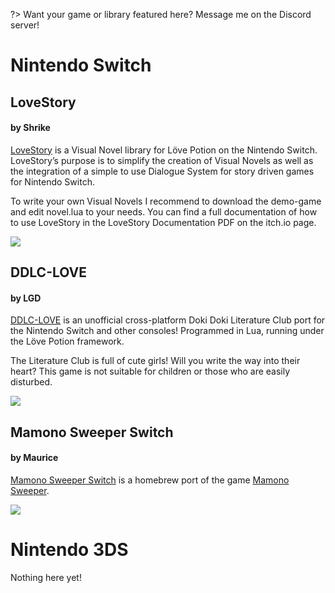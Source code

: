 ?> Want your game or library featured here? Message me on the Discord server!

# Nintendo Switch

## LoveStory
#### by **Shrike**

[LoveStory](https://shrikey.itch.io/lovestory) is a Visual Novel library for Löve Potion on the Nintendo Switch. LoveStory’s purpose is to simplify the creation of Visual Novels as well as the integration of a simple to use Dialogue System for story driven games for Nintendo Switch. 

To write your own Visual Novels I recommend to download the demo-game and edit novel.lua to your needs. You can find a full documentation of how to use LoveStory in the LoveStory Documentation PDF on the itch.io page.

![](/showcase/lovestory.png)

## DDLC-LOVE
#### by **LGD**

[DDLC-LOVE](https://github.com/LukeZGD/DDLC-LOVE) is an unofficial cross-platform Doki Doki Literature Club port for the Nintendo Switch and other consoles! Programmed in Lua, running under the Löve Potion framework. 

The Literature Club is full of cute girls! Will you write the way into their heart? This game is not suitable for children or those who are easily disturbed.

![](/showcase/ddlc-love.png)

## Mamono Sweeper Switch
#### by Maurice

[Mamono Sweeper Switch](https://github.com/Stabyourself/mamono-sweeper-switch) is a homebrew port of the game [Mamono Sweeper](http://www.hojamaka.com/game/mamono_sweeper_h/html5/en.html).

![](/showcase/mamono-sweeper-switch.png)

# Nintendo 3DS

Nothing here yet!